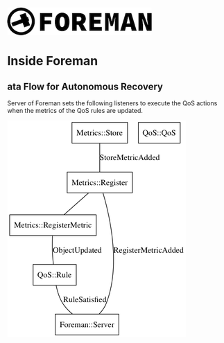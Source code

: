 ![foreman_logo](./img/icon.png)

# Inside Foreman

## ata Flow for Autonomous Recovery

Server of Foreman sets the following listeners to execute the QoS actions when the metrics of the QoS rules are updated.

![route](./img/inside_listeners.png)

